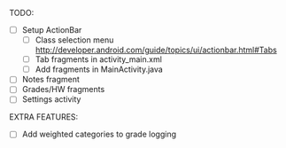 TODO:

- [ ] Setup ActionBar
	- [ ] Class selection menu
	http://developer.android.com/guide/topics/ui/actionbar.html#Tabs
	- [ ] Tab fragments in activity_main.xml
	- [ ] Add fragments in MainActivity.java
- [ ] Notes fragment
- [ ] Grades/HW fragments
- [ ] Settings activity

EXTRA FEATURES:
- [ ] Add weighted categories to grade logging
